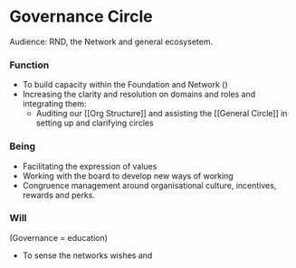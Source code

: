 # Governance Circle
Audience: RND, the Network and general ecosysetem.

### Function
- To build capacity within the Foundation and Network ()
- Increasing the clarity and resolution on domains and roles and integrating them:
	- Auditing our [[Org Structure]] and assisting the [[General Circle]] in setting up and clarifying circles

### Being
- Facilitating the expression of values
- Working with the board to develop new ways of working 
- Congruence management around organisational culture, incentives, rewards and perks.


### Will
 (Governance = education) 
- To sense the networks wishes and 


